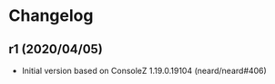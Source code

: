 # Changelog

## r1 (2020/04/05)

* Initial version based on ConsoleZ 1.19.0.19104 (neard/neard#406)
